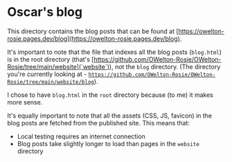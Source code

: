 # Oscar's blog
This directory contains the blog posts that can be found at [https://owelton-rosie.pages.dev/blog](https://owelton-rosie.pages.dev/blog).

It's important to note that the file that indexes all the blog posts (`blog.html`) is in the root directory (that's [https://github.com/OWelton-Rosie/OWelton-Rosie/tree/main/website](`website`)), not the `blog` directory. (The directory you're currently looking at -  [`https://github.com/OWelton-Rosie/OWelton-Rosie/tree/main/website/blog`](https://github.com/OWelton-Rosie/OWelton-Rosie/tree/main/website/blog)).

I chose to have `blog.html` in the `root` directory because (to me) it makes more sense. 

It's equally important to note that all the assets (CSS, JS, favicon) in the blog posts are fetched from the published site. This means that:
- Local testing requires an internet connection
- Blog posts take slightly longer to load than pages in the `website` directory 
